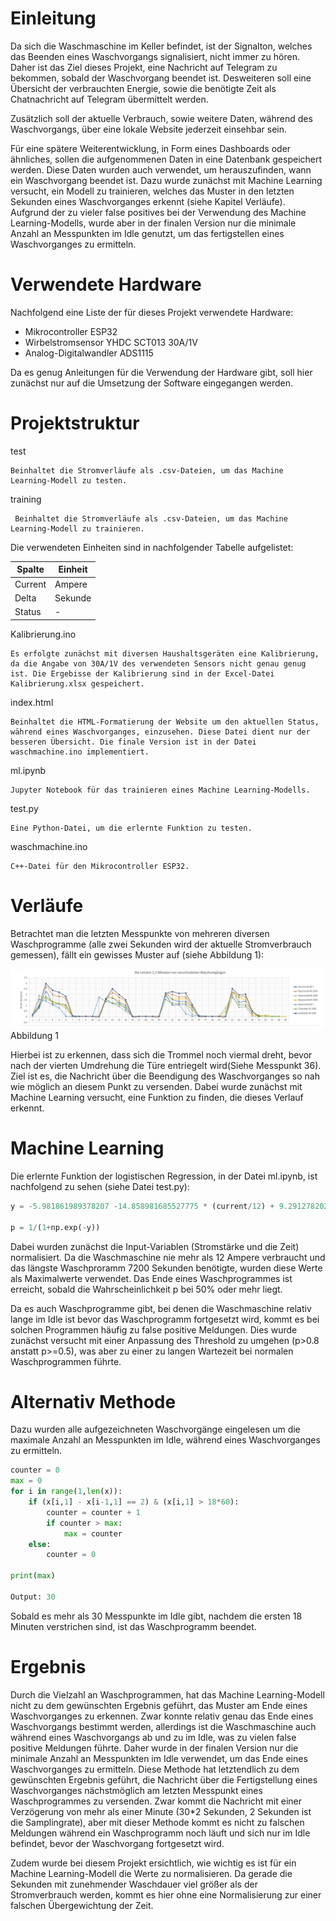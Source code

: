 # Einleitung
Da sich die Waschmaschine im Keller befindet, ist der Signalton, welches das Beenden eines Waschvorgangs signalisiert, nicht immer zu hören. Daher ist das Ziel dieses Projekt, eine Nachricht auf Telegram zu bekommen, sobald der Waschvorgang beendet ist. Desweiteren soll eine Übersicht der verbrauchten Energie, sowie die benötigte Zeit als Chatnachricht auf Telegram übermittelt werden. 

Zusätzlich soll der aktuelle Verbrauch, sowie weitere Daten, während des Waschvorgangs, über eine lokale Website jederzeit einsehbar sein.

Für eine spätere Weiterentwicklung, in Form eines Dashboards oder ähnliches, sollen die aufgenommenen Daten in eine Datenbank gespeichert werden. Diese Daten wurden auch verwendet, um herauszufinden, wann ein Waschvorgang beendet ist. Dazu wurde zunächst mit Machine Learning versucht, ein Modell zu trainieren, welches das Muster in den letzten Sekunden eines Waschvorganges erkennt (siehe Kapitel Verläufe). Aufgrund der zu vieler false positives bei der Verwendung des Machine Learning-Modells, wurde aber in der finalen Version nur die minimale Anzahl an Messpunkten im Idle genutzt, um das fertigstellen eines Waschvorganges zu ermitteln.

# Verwendete Hardware

Nachfolgend eine Liste der für dieses Projekt verwendete Hardware:

* Mikrocontroller ESP32
* Wirbelstromsensor YHDC SCT013 30A/1V
* Analog-Digitalwandler ADS1115

Da es genug Anleitungen für die Verwendung der Hardware gibt, soll hier zunächst nur auf die Umsetzung der Software eingegangen werden.

# Projektstruktur

test
    
    Beinhaltet die Stromverläufe als .csv-Dateien, um das Machine Learning-Modell zu testen.

training

     Beinhaltet die Stromverläufe als .csv-Dateien, um das Machine Learning-Modell zu trainieren.

Die verwendeten Einheiten sind in nachfolgender Tabelle aufgelistet: 

| Spalte  | Einheit |
|---------|---------|
| Current | Ampere  | 
| Delta   | Sekunde |
| Status  | -       |


Kalibrierung.ino

    Es erfolgte zunächst mit diversen Haushaltsgeräten eine Kalibrierung, da die Angabe von 30A/1V des verwendeten Sensors nicht genau genug ist. Die Ergebisse der Kalibrierung sind in der Excel-Datei Kalibrierung.xlsx gespeichert.

index.html
    
    Beinhaltet die HTML-Formatierung der Website um den aktuellen Status, während eines Waschvorganges, einzusehen. Diese Datei dient nur der besseren Übersicht. Die finale Version ist in der Datei waschmachine.ino implementiert.

ml.ipynb
    
    Jupyter Notebook für das trainieren eines Machine Learning-Modells.

test.py

    Eine Python-Datei, um die erlernte Funktion zu testen.

waschmachine.ino

    C++-Datei für den Mikrocontroller ESP32.
    


# Verläufe

Betrachtet man die letzten Messpunkte von mehreren diversen Waschprogramme (alle zwei Sekunden wird der aktuelle Stromverbrauch gemessen), fällt ein gewisses Muster auf (siehe Abbildung 1):

![Stromverläufe der letzten Sekunden](plot.jpg "Abbildung 1")
Abbildung 1

Hierbei ist zu erkennen, dass sich die Trommel noch viermal dreht, bevor nach der vierten Umdrehung die Türe entriegelt wird(Siehe Messpunkt 36). Ziel ist es, die Nachricht über die Beendigung des Waschvorganges so nah wie möglich an diesem Punkt zu versenden. Dabei wurde zunächst mit Machine Learning versucht, eine Funktion zu finden, die dieses Verlauf erkennt.

# Machine Learning

Die erlernte Funktion der logistischen Regression, in der Datei ml.ipynb, ist nachfolgend zu sehen (siehe Datei test.py):

```python
y = -5.981861989378207 -14.858981685527775 * (current/12) + 9.291278202911599 * (time/7200)

p = 1/(1+np.exp(-y))
```

Dabei wurden zunächst die Input-Variablen (Stromstärke und die Zeit) normalisiert. Da die Waschmaschine nie mehr als 12 Ampere verbraucht und das längste Waschproramm 7200 Sekunden benötigte, wurden diese Werte als Maximalwerte verwendet. Das Ende eines Waschprogrammes ist erreicht, sobald die Wahrscheinlichkeit p bei 50% oder mehr liegt.

Da es auch Waschprogramme gibt, bei denen die Waschmaschine relativ lange im Idle ist bevor das Waschprogramm fortgesetzt wird, kommt es bei solchen Programmen häufig zu false positive Meldungen. Dies wurde zunächst versucht mit einer Anpassung des Threshold zu umgehen (p>0.8 anstatt p>=0.5), was aber zu einer zu langen Wartezeit bei normalen Waschprogrammen führte.


# Alternativ Methode

Dazu wurden alle aufgezeichneten Waschvorgänge eingelesen um die maximale Anzahl an Messpunkten im Idle, während eines Waschvorganges zu ermitteln.

```python
counter = 0
max = 0
for i in range(1,len(x)):
    if (x[i,1] - x[i-1,1] == 2) & (x[i,1] > 18*60):
        counter = counter + 1
        if counter > max:
            max = counter
    else:
        counter = 0

print(max)

Output: 30
```

Sobald es mehr als 30 Messpunkte im Idle gibt, nachdem die ersten 18 Minuten verstrichen sind, ist das Waschprogramm beendet.


# Ergebnis

Durch die Vielzahl an Waschprogrammen, hat das Machine Learning-Modell nicht zu dem gewünschten Ergebnis geführt, das Muster am Ende eines Waschvorganges zu erkennen. Zwar konnte relativ genau das Ende eines Waschvorgangs bestimmt werden, allerdings ist die Waschmaschine auch während eines Waschvorgangs ab und zu im Idle, was zu vielen false positive Meldungen führte. Daher wurde in der finalen Version nur die minimale Anzahl an Messpunkten im Idle verwendet, um das Ende eines Waschvorganges zu ermitteln. Diese Methode hat letztendlich zu dem gewünschten Ergebnis geführt, die Nachricht über die Fertigstellung eines Waschvorganges nächstmöglich am letzten Messpunkt eines Waschprogrammes zu versenden. Zwar kommt die Nachricht mit einer Verzögerung von mehr als einer Minute (30*2 Sekunden, 2 Sekunden ist die Samplingrate), aber mit dieser Methode kommt es nicht zu falschen Meldungen während ein Waschprogramm noch läuft und sich nur im Idle befindet, bevor der Waschvorgang fortgesetzt wird.

Zudem wurde bei diesem Projekt ersichtlich, wie wichtig es ist für ein Machine Learning-Modell die Werte zu normalisieren. Da gerade die Sekunden mit zunehmender Waschdauer viel größer als der Stromverbrauch werden, kommt es hier ohne eine Normalisierung zur einer falschen Übergewichtung der Zeit.